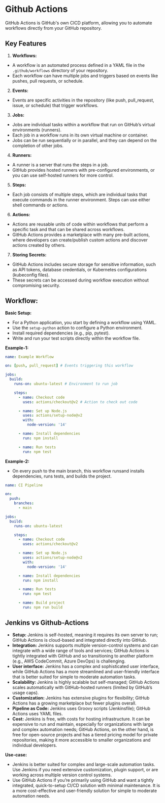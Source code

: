 # Github Actions

GitHub Actions is GitHub's own CICD platform, allowing you to automate workflows directly from your GitHub repository. 

## Key Features

1. **Workflows:** 
  - A workflow is an automated process defined in a YAML file in the ```.github/workflows``` directory of your repository. 
  - Each workflow can have multiple jobs and triggers based on events like pushes, pull requests, or schedule.
2. **Events:** 
  - Events are specific activities in the repository (like push, pull_request, issue, or schedule) that trigger workflows.
3. **Jobs:** 
  - Jobs are individual tasks within a workflow that run on GitHub’s virtual environments (runners). 
  - Each job in a workflow runs in its own virtual machine or container. 
  - Jobs can be run sequentially or in parallel, and they can depend on the completion of other jobs.
4. **Runners:** 
  - A runner is a server that runs the steps in a job. 
  - GitHub provides hosted runners with pre-configured environments, or you can use self-hosted runners for more control. 
5. **Steps:** 
  - Each job consists of multiple steps, which are individual tasks that execute commands in the runner environment. Steps can use either shell commands or actions.
6. **Actions:** 
  - Actions are reusable units of code within workflows that perform a specific task and that can be shared across workflows.
  - GitHub Actions provides a marketplace with many pre-built actions, where developers can create/publish custom actions and discover actions created by others.
7. **Storing Secrets:** 
  - GitHub Actions includes secure storage for sensitive information, such as API tokens, database credentials, or Kubernetes configurations (kubeconfig files).
  - These secrets can be accessed during workflow execution without compromising security.

## Workflow:

**Basic Setup:**
- For a Python application, you start by defining a workflow using YAML.
- Use the ```setup-python``` action to configure a Python environment.
- Install required dependencies (e.g., pip, pytest).
- Write and run your test scripts directly within the workflow file.

**Example-1:**
```yaml
name: Example Workflow

on: [push, pull_request] # Events triggering this workflow

jobs:
  build:
    runs-on: ubuntu-latest # Environment to run job

    steps:
      - name: Checkout code
        uses: actions/checkout@v2 # Action to check out code

      - name: Set up Node.js
        uses: actions/setup-node@v2
        with:
          node-version: '14'

      - name: Install dependencies
        run: npm install

      - name: Run tests
        run: npm test
```

**Example-2:**
- On every push to the main branch, this workflow runsand installs dependencies, runs tests, and builds the project.
```yaml 
name: CI Pipeline

on:
  push:
    branches:
      - main

jobs:
  build:
    runs-on: ubuntu-latest

    steps:
      - name: Checkout code
        uses: actions/checkout@v2

      - name: Set up Node.js
        uses: actions/setup-node@v2
        with:
          node-version: '14'

      - name: Install dependencies
        run: npm install

      - name: Run tests
        run: npm test

      - name: Build project
        run: npm run build
```

## Jenkins vs Github-Actions

- **Setup:** Jenkins is self-hosted, meaning it requires its own server to run; GitHub Actions is cloud-based and integrated directly into GitHub.
- **Integration:** Jenkins supports multiple version-control systems and can integrate with a wide range of tools and services; GitHub Actions is tightly  integrated with GitHub and so transitioning to another platform (e.g., AWS CodeCommit, Azure DevOps) is challenging.
- **User interface:** Jenkins has a complex and sophisticated user interface, while GitHub Actions has a more streamlined and user-friendly interface that is better suited for simple to moderate automation tasks.
- **Scalability:** Jenkins is highly scalable but self-managed; GitHub Actions scales automatically with GitHub-hosted runners (limited by GitHub’s usage caps).
- **Customization:** Jenkins has extensive plugins for flexibility; GitHub Actions has a growing marketplace but fewer plugins overall.
- **Pipeline as Code:** Jenkins uses Groovy scripts (Jenkinsfile); GitHub Actions uses YAML files.
- **Cost:** Jenkins is free, with costs for hosting infrastructure. It can be expensive to run and maintain, especially for organizations with large and complex automation needs; GitHub Actions, on the other hand, is free for open-source projects and has a tiered pricing model for private repositories, making it more accessible to smaller organizations and individual developers. 

**Use-case:** 
- Jenkins is better suited for complex and large-scale automation tasks. Use Jenkins if you need extensive customization, plugin support, or are working across multiple version control systems. 
- Use GitHub Actions if you’re primarily using GitHub and want a tightly integrated, quick-to-setup CI/CD solution with minimal maintenance. It is a more cost-effective and user-friendly solution for simple to moderate automation needs.

